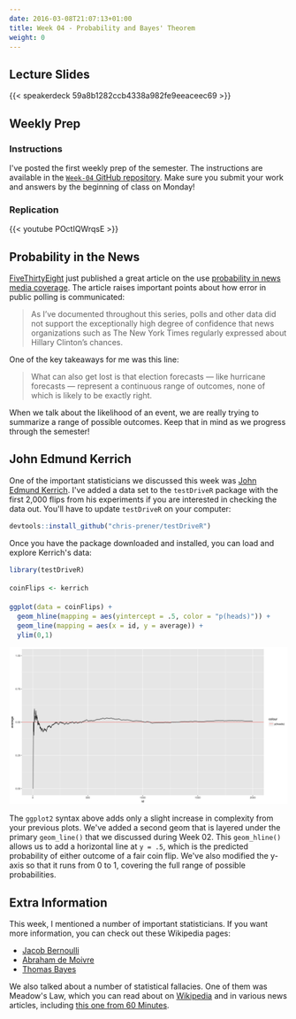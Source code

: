 ```yaml
---
date: 2016-03-08T21:07:13+01:00
title: Week 04 - Probability and Bayes' Theorem
weight: 0
---
```


## Lecture Slides
{{< speakerdeck 59a8b1282ccb4338a982fe9eeaceec69 >}}

## Weekly Prep
### Instructions
I've posted the first weekly prep of the semester. The instructions are available in the [`Week-04` GitHub repository](https://github.com/slu-soc5050/Week-04/blob/master/WeeklyPrep/week-04-prep.pdf). Make sure you submit your work and answers by the beginning of class on Monday!

### Replication
{{< youtube POctIQWrqsE >}}

## Probability in the News
[FiveThirtyEight](https://fivethirtyeight.com/) just published a great article on the use [probability in news media coverage](https://fivethirtyeight.com/features/the-media-has-a-probability-problem/). The article raises important points about how error in public polling is communicated:

> As I’ve documented throughout this series, polls and other data did not support the exceptionally high degree of confidence that news organizations such as The New York Times regularly expressed about Hillary Clinton’s chances.

One of the key takeaways for me was this line:

> What can also get lost is that election forecasts — like hurricane forecasts — represent a continuous range of outcomes, none of which is likely to be exactly right.

When we talk about the likelihood of an event, we are really trying to summarize a range of possible outcomes. Keep that in mind as we progress through the semester!

## John Edmund Kerrich
One of the important statisticians we discussed this week was [John Edmund Kerrich](https://en.wikipedia.org/wiki/John_Edmund_Kerrich). I've added a data set to the `testDriveR` package with the first 2,000 flips from his experiments if you are interested in checking the data out. You'll have to update `testDriveR` on your computer:

```r
devtools::install_github("chris-prener/testDriveR")
```

Once you have the package downloaded and installed, you can load and explore Kerrich's data:

```r
library(testDriveR)

coinFlips <- kerrich

ggplot(data = coinFlips) +
  geom_hline(mapping = aes(yintercept = .5, color = "p(heads)")) +
  geom_line(mapping = aes(x = id, y = average)) +
  ylim(0,1)
```
![kerrichPlot](https://raw.githubusercontent.com/slu-soc5050/Core-Documents/sources/Week-04/kerrichPlot.png)

The `ggplot2` syntax above adds only a slight increase in complexity from your previous plots. We've added a second geom that is layered under the primary `geom_line()` that we discussed during Week 02. This `geom_hline()` allows us to add a horizontal line at `y = .5`, which is the predicted probability of either outcome of a fair coin flip. We've also modified the y-axis so that it runs from 0 to 1, covering the full range of possible probabilities.

## Extra Information
This week, I mentioned a number of important statisticians. If you want more information, you can check out these Wikipedia pages:

* [Jacob Bernoulli](https://en.wikipedia.org/wiki/Jacob_Bernoulli)
* [Abraham de Moivre](https://en.wikipedia.org/wiki/Abraham_de_Moivre)
* [Thomas Bayes](https://en.wikipedia.org/wiki/Thomas_Bayes)

We also talked about a number of statistical fallacies. One of them was Meadow's Law, which you can read about on [Wikipedia](https://en.wikipedia.org/wiki/Meadow%27s_law) and in various news articles, including [this one from 60 Minutes](https://www.cbsnews.com/news/expert-testimony-bad-evidence/).